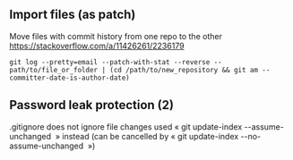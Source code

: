 Import files (as patch)
------------

Move files with commit history from one repo to the other https://stackoverflow.com/a/11426261/2236179

    git log --pretty=email --patch-with-stat --reverse -- path/to/file_or_folder | (cd /path/to/new_repository && git am --committer-date-is-author-date)


Password leak protection (2)
------------------------

.gitignore does not ignore file changes
used « git update-index --assume-unchanged <file> » instead (can be cancelled by « git update-index --no-assume-unchanged <file> »)
